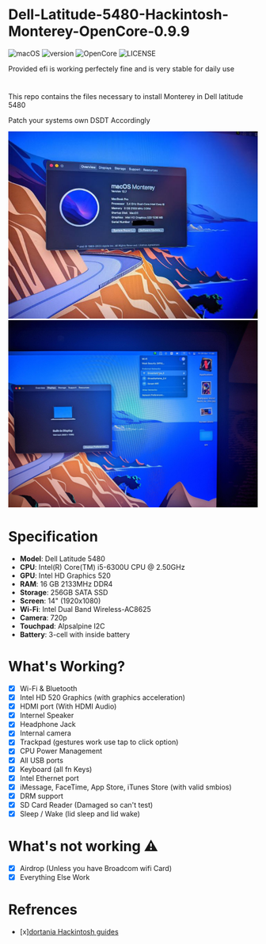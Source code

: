 # Dell-Latitude-5480-Hackintosh-Monterey-OpenCore-0.9.9
![macOS](https://img.shields.io/badge/macOS-Monterey-red.svg)
![version](https://img.shields.io/badge/12.7-blue)
![OpenCore](https://img.shields.io/badge/OpenCore-0.9.9-green)
![LICENSE](https://img.shields.io/badge/license-MIT-green.svg)

Provided efi is working perfectely fine and is very stable for daily use 
#
This repo contains the files necessary to install Monterey in Dell latitude 5480

Patch your systems own DSDT Accordingly

![](image/monterey_2.jpg)
![](image/monterey_1.jpg)

# Specification 
- <b>Model</b>: Dell Latitude 5480
- <b>CPU</b>: Intel(R) Core(TM) i5-6300U CPU @ 2.50GHz
- <b>GPU</b>: Intel HD Graphics 520
- <b>RAM</b>: 16 GB 2133MHz DDR4
- <b>Storage</b>: 256GB SATA SSD
- <b>Screen</b>: 14" (1920x1080)
- <b>Wi-Fi</b>: Intel Dual Band Wireless-AC8625
- <b>Camera</b>: 720p
- <b>Touchpad</b>: Alpsalpine I2C
- <b>Battery</b>: 3-cell with inside battery 

# What's Working?
- [x] Wi-Fi & Bluetooth 
- [x] Intel HD 520 Graphics (with graphics acceleration)
- [x] HDMI port (With HDMI Audio)
- [x] Internel Speaker
- [x] Headphone Jack
- [x] Internal camera 
- [x] Trackpad (gestures work use tap to click option)
- [x] CPU Power Management 
- [x] All USB ports
- [x] Keyboard (all fn Keys)
- [x] Intel Ethernet port
- [x] iMessage, FaceTime, App Store, iTunes Store (with valid smbios)
- [x] DRM support 
- [x] SD Card Reader (Damaged so can't test)
- [x] Sleep / Wake (lid sleep and lid wake) 

# What's not working ⚠️
- [x] Airdrop (Unless you have Broadcom wifi Card)
- [x] Everything Else Work

# Refrences
- [x][dortania Hackintosh guides](https://github.com/dortania)


